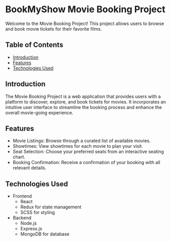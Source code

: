 # BookMyShow Movie Booking Project

Welcome to the Movie Booking Project! This project allows users to browse and book movie tickets for their favorite films.

## Table of Contents
- [Introduction](#introduction)
- [Features](#features)
- [Technologies Used](#Technologies_Used)

## Introduction

The Movie Booking Project is a web application that provides users with a platform to discover, explore, and book tickets for movies. It incorporates an intuitive user interface to streamline the booking process and enhance the overall movie-going experience.

## Features

- Movie Listings: Browse through a curated list of available movies.
- Showtimes: View showtimes for each movie to plan your visit.
- Seat Selection: Choose your preferred seats from an interactive seating chart.
- Booking Confirmation: Receive a confirmation of your booking with all relevant details.

## Technologies Used

- Frontend
  - React
  - Redux for state management
  - SCSS for styling
- Backend
  - Node.js
  - Express.js
  - MongoDB for database
